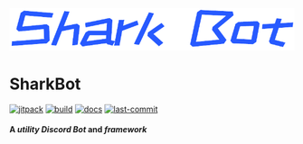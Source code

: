 <div style="alignment: center">

![logo](./logo.png)

# SharkBot

[![jitpack](https://jitpack.io/v/StarWorldTeam/SharkBot.svg)](https://jitpack.io/#StarWorldTeam/SharkBot)
[![build](https://img.shields.io/github/actions/workflow/status/StarWorldTeam/SharkBot/build.yml?label=Build)](https://github.com/StarWorldTeam/SharkBot/actions/workflows/build.yml)
[![docs](https://img.shields.io/github/actions/workflow/status/StarWorldTeam/SharkBot/docs.yml?label=Docs)](https://starworldteam.github.io/SharkBot/)
[![last-commit](https://img.shields.io/github/last-commit/StarWorldTeam/SharkBot?color=blue&label=Last%20Commit)](https://github.com/StarWorldTeam/SharkBot/commit/main)

#### A _**utility**_ _Discord Bot_ and _framework_

</div>